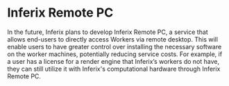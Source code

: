 # Inferix Remote PC

In the future, Inferix plans to develop Inferix Remote PC, a service that allows end-users to directly access Workers via remote desktop. This will enable users to have greater control over installing the necessary software on the worker machines, potentially reducing service costs. For example, if a user has a license for a render engine that Inferix’s workers do not have, they can still utilize it with Inferix's computational hardware through Inferix Remote PC.